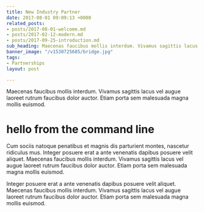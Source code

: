 ```yaml
---
title: New Industry Partner
date: 2017-08-01 09:09:13 +0000
related_posts:
- posts/2017-08-01-welcome.md
- posts/2017-02-12-modern.md
- posts/2017-09-25-introduction.md
sub_heading: Maecenas faucibus mollis interdum. Vivamus sagittis lacus
banner_image: "/v1530725685/bridge.jpg"
tags:
- Partnerships
layout: post

---
```

Maecenas faucibus mollis interdum. Vivamus sagittis lacus vel augue laoreet rutrum faucibus dolor auctor. Etiam porta sem malesuada magna mollis euismod.

# hello from the command line

Cum sociis natoque penatibus et magnis dis parturient montes, nascetur ridiculus mus. Integer posuere erat a ante venenatis dapibus posuere velit aliquet. Maecenas faucibus mollis interdum. Vivamus sagittis lacus vel augue laoreet rutrum faucibus dolor auctor. Etiam porta sem malesuada magna mollis euismod.

Integer posuere erat a ante venenatis dapibus posuere velit aliquet. Maecenas faucibus mollis interdum. Vivamus sagittis lacus vel augue laoreet rutrum faucibus dolor auctor. Etiam porta sem malesuada magna mollis euismod.
